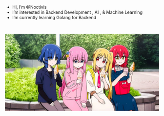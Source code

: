 -  Hi, I’m @Noctivis
-  I’m interested in Backend Development , AI , & Machine Learning
-  I’m currently learning Golang for Backend
<br>
<p align="center">
  <img src="/035550988457a719d5d827f7cc9923a7.jpg"/>
</p>


